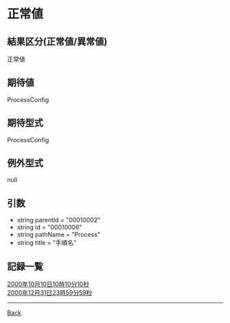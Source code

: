 # 正常値
## 結果区分(正常値/異常値)
正常値
## 期待値
ProcessConfig
## 期待型式
ProcessConfig
## 例外型式
null
## 引数
- string parentId = "00010002"
- string id = "00010006"
- string pathName = "Process"
- string title = "手順名"
## 記録一覧
[2000年10月10日10時10分10秒](./20001010101010/README.md)  
[2000年12月31日23時59分59秒](./20001231235959/README.md)  

---
[Back](../README.md)  